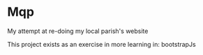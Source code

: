 Mqp
===

My attempt at re-doing my local parish's website

This project exists as an exercise in more learning in:
bootstrapJs

